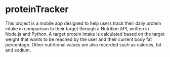 # proteinTracker
This project is a mobile app designed to help users track their daily protein intake in comparison to their target through a Nutrition API, written in Node.js and Python. A target protein intake is calculated based on the target weight that wants to be reached by the user and their current body fat percentage. Other nutritional values are also recorded such as calories, fat and sodium.
